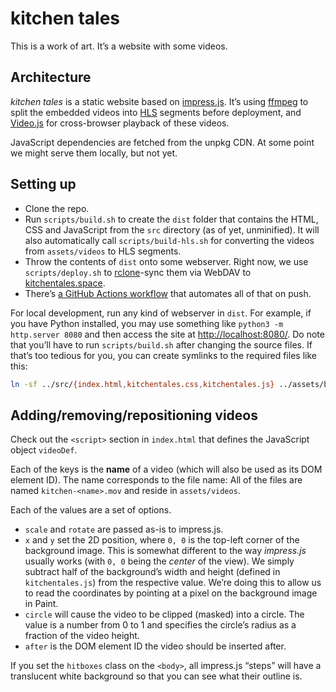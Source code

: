 # kitchen tales

This is a work of art.
It’s a website with some videos.

## Architecture

_kitchen tales_ is a static website based on [impress.js](https://impress.js.org/).
It’s using [ffmpeg](https://ffmpeg.org/) to split the embedded videos into [HLS](https://en.wikipedia.org/wiki/HTTP_Live_Streaming) segments before deployment, and [Video.js](https://videojs.com/) for cross-browser playback of these videos.

JavaScript dependencies are fetched from the unpkg CDN.
At some point we might serve them locally, but not yet.

## Setting up

* Clone the repo.
* Run `scripts/build.sh` to create the `dist` folder that contains the HTML, CSS and JavaScript from the `src` directory (as of yet, unminified). It will also automatically call `scripts/build-hls.sh` for converting the videos from `assets/videos` to HLS segments.
* Throw the contents of `dist` onto some webserver. Right now, we use `scripts/deploy.sh` to [rclone](https://rclone.org/)-sync them via WebDAV to [kitchentales.space](https://kitchentales.space/).
* There’s [a GitHub Actions workflow](.github/workflows/auto-deploy.yaml) that automates all of that on push.

For local development, run any kind of webserver in `dist`.
For example, if you have Python installed, you may use something like `python3 -m http.server 8080` and then access the site at <http://localhost:8080/>.
Do note that you’ll have to run `scripts/build.sh` after changing the source files.
If that’s too tedious for you, you can create symlinks to the required files like this:

```sh
ln -sf ../src/{index.html,kitchentales.css,kitchentales.js} ../assets/background.jpg dist
```

## Adding/removing/repositioning videos

Check out the `<script>` section in `index.html` that defines the JavaScript object `videoDef`.

Each of the keys is the **name** of a video (which will also be used as its DOM element ID).
The name corresponds to the file name:
All of the files are named `kitchen-<name>.mov` and reside in `assets/videos`.

Each of the values are a set of options.

* `scale` and `rotate` are passed as-is to impress.js.
* `x` and `y` set the 2D position, where `0, 0` is the top-left corner of the background image. This is somewhat different to the way _impress.js_ usually works (with `0, 0` being the _center_ of the view). We simply subtract half of the background’s width and height (defined in `kitchentales.js`) from the respective value. We’re doing this to allow us to read the coordinates by pointing at a pixel on the background image in Paint.
* `circle` will cause the video to be clipped (masked) into a circle. The value is a number from 0 to 1 and specifies the circle’s radius as a fraction of the video height.
* `after` is the DOM element ID the video should be inserted after.

If you set the `hitboxes` class on the `<body>`, all impress.js “steps” will have a translucent white background so that you can see what their outline is.
